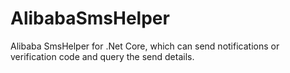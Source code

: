 # AlibabaSmsHelper
Alibaba SmsHelper for .Net Core, which can send notifications or verification code and query the send details.
